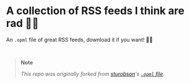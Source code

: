 # A collection of RSS feeds I think are rad 🤙🏼

An `.opml` file of great RSS feeds, download it if you want! 🙌🏻

<br>

> **Note**
> 
> *This repo was originally forked from [sturobson](https://github.com/sturobson)'s [`.opml` file](https://github.com/sturobson/myRSS)*.

